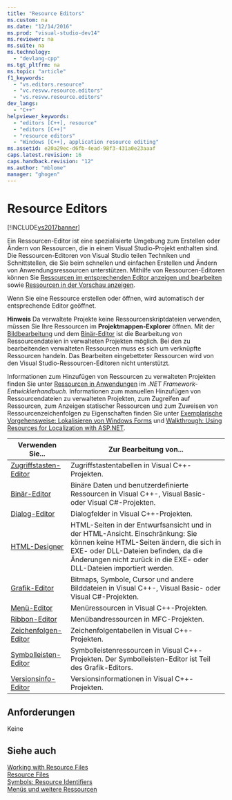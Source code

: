 ```yaml
---
title: "Resource Editors"
ms.custom: na
ms.date: "12/14/2016"
ms.prod: "visual-studio-dev14"
ms.reviewer: na
ms.suite: na
ms.technology: 
  - "devlang-cpp"
ms.tgt_pltfrm: na
ms.topic: "article"
f1_keywords: 
  - "vs.editors.resource"
  - "vc.resvw.resource.editors"
  - "vs.resvw.resource.editors"
dev_langs: 
  - "C++"
helpviewer_keywords: 
  - "editors [C++], resource"
  - "editors [C++]"
  - "resource editors"
  - "Windows [C++], application resource editing"
ms.assetid: e20a29ec-d6fb-4ead-98f3-431a0e23aaaf
caps.latest.revision: 16
caps.handback.revision: "12"
ms.author: "mblome"
manager: "ghogen"
---
```

# Resource Editors
[!INCLUDE[vs2017banner](../assembler/inline/includes/vs2017banner.md)]

Ein Ressourcen\-Editor ist eine spezialisierte Umgebung zum Erstellen oder Ändern von Ressourcen, die in einem Visual Studio\-Projekt enthalten sind. Die Ressourcen\-Editoren von Visual Studio teilen Techniken und Schnittstellen, die Sie beim schnellen und einfachen Erstellen und Ändern von Anwendungsressourcen unterstützen. Mithilfe von Ressourcen\-Editoren können Sie [Ressourcen im entsprechenden Editor anzeigen und bearbeiten](../mfc/viewing-and-editing-resources-in-a-resource-editor.md) sowie [Ressourcen in der Vorschau anzeigen](../mfc/previewing-resources.md).  
  
 Wenn Sie eine Ressource erstellen oder öffnen, wird automatisch der entsprechende Editor geöffnet.  
  
 **Hinweis** Da verwaltete Projekte keine Ressourcenskriptdateien verwenden, müssen Sie Ihre Ressourcen im **Projektmappen\-Explorer** öffnen. Mit der [Bildbearbeitung](../mfc/image-editor-for-icons.md) und dem [Binär\-Editor](../mfc/binary-editor.md) ist die Bearbeitung von Ressourcendateien in verwalteten Projekten möglich. Bei den zu bearbeitenden verwalteten Ressourcen muss es sich um verknüpfte Ressourcen handeln. Das Bearbeiten eingebetteter Ressourcen wird von den Visual Studio\-Ressourcen\-Editoren nicht unterstützt.  
  
 Informationen zum Hinzufügen von Ressourcen zu verwalteten Projekten finden Sie unter [Ressourcen in Anwendungen](../Topic/Resources%20in%20Desktop%20Apps.md) im *.NET Framework\-Entwicklerhandbuch.* Informationen zum manuellen Hinzufügen von Ressourcendateien zu verwalteten Projekten, zum Zugreifen auf Ressourcen, zum Anzeigen statischer Ressourcen und zum Zuweisen von Ressourcenzeichenfolgen zu Eigenschaften finden Sie unter [Exemplarische Vorgehensweise: Lokalisieren von Windows Forms](assetId:///9a96220d-a19b-4de0-9f48-01e5d82679e5) und [Walkthrough: Using Resources for Localization with ASP.NET](../Topic/Walkthrough:%20Using%20Resources%20for%20Localization%20with%20ASP.NET.md).  
  
|Verwenden Sie...|Zur Bearbeitung von...|  
|----------------------|----------------------------|  
|[Zugriffstasten\-Editor](../mfc/accelerator-editor.md)|Zugriffstastentabellen in Visual C\+\+\-Projekten.|  
|[Binär\-Editor](../mfc/binary-editor.md)|Binäre Daten und benutzerdefinierte Ressourcen in Visual C\+\+\-, Visual Basic\- oder Visual C\#\-Projekten.|  
|[Dialog\-Editor](../mfc/dialog-editor.md)|Dialogfelder in Visual C\+\+\-Projekten.|  
|[HTML\-Designer](../Topic/HTML%20Designer.md)|HTML\-Seiten in der Entwurfsansicht und in der HTML\-Ansicht. Einschränkung: Sie können keine HTML\-Seiten ändern, die sich in EXE\- oder DLL\-Dateien befinden, da die Änderungen nicht zurück in die EXE\- oder DLL\-Dateien importiert werden.|  
|[Grafik\-Editor](../mfc/image-editor-for-icons.md)|Bitmaps, Symbole, Cursor und andere Bilddateien in Visual C\+\+\-, Visual Basic\- oder Visual C\#\-Projekten.|  
|[Menü\-Editor](../mfc/menu-editor.md)|Menüressourcen in Visual C\+\+\-Projekten.|  
|[Ribbon\-Editor](../mfc/ribbon-designer-mfc.md)|Menübandressourcen in MFC\-Projekten.|  
|[Zeichenfolgen\-Editor](../mfc/string-editor.md)|Zeichenfolgentabellen in Visual C\+\+\-Projekten.|  
|[Symbolleisten\-Editor](../mfc/toolbar-editor.md)|Symbolleistenressourcen in Visual C\+\+\-Projekten. Der Symbolleisten\-Editor ist Teil des Grafik\-Editors.|  
|[Versionsinfo\-Editor](../mfc/version-information-editor.md)|Versionsinformationen in Visual C\+\+\-Projekten.|  
  
## Anforderungen  
 Keine  
  
## Siehe auch  
 [Working with Resource Files](../mfc/working-with-resource-files.md)   
 [Resource Files](../mfc/resource-files-visual-studio.md)   
 [Symbols: Resource Identifiers](../mfc/symbols-resource-identifiers.md)   
 [Menüs und weitere Ressourcen](https://msdn.microsoft.com/library/windows/desktop/ms632583.aspx)